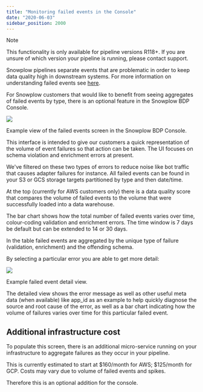 ```yaml
---
title: "Monitoring failed events in the Console"
date: "2020-06-03"
sidebar_position: 2000
---
```


Note

This functionality is only available for pipeline versions R118+. If you are unsure of which version your pipeline is running, please contact support.

Snowplow pipelines separate events that are problematic in order to keep data quality high in downstream systems. For more information on understanding failed events see [here](/docs/managing-data-quality/failed-events/understanding-failed-events/index.md).

For Snowplow customers that would like to benefit from seeing aggregates of failed events by type, there is an optional feature in the Snowplow BDP Console.

![](images/image-1024x1024.png)

Example view of the failed events screen in the Snowplow BDP Console.

This interface is intended to give our customers a quick representation of the volume of event failures so that action can be taken. The UI focuses on schema violation and enrichment errors at present.

We've filtered on these two types of errors to reduce noise like bot traffic that causes adapter failures for instance. All failed events can be found in your S3 or GCS storage targets partitioned by type and then date/time.

At the top (currently for AWS customers only) there is a data quality score that compares the volume of failed events to the volume that were successfully loaded into a data warehouse.

The bar chart shows how the total number of failed events varies over time, colour-coding validation and enrichment errors. The time window is 7 days be default but can be extended to 14 or 30 days.

In the table failed events are aggregated by the unique type of failure (validation, enrichment) and the offending schema.

By selecting a particular error you are able to get more detail:

![](images/image-1-1024x1009.png)

Example failed event detail view.

The detailed view shows the error message as well as other useful meta data (when available) like app_id as an example to help quickly diagnose the source and root cause of the error, as well as a bar chart indicating how the volume of failures varies over time for this particular failed event.

## Additional infrastructure cost

To populate this screen, there is an additional micro-service running on your infrastructure to aggregate failures as they occur in your pipeline.

This is currently estimated to start at $160/month for AWS; $125/month for GCP. Costs may vary due to volume of failed events and spikes.

Therefore this is an optional addition for the console.

